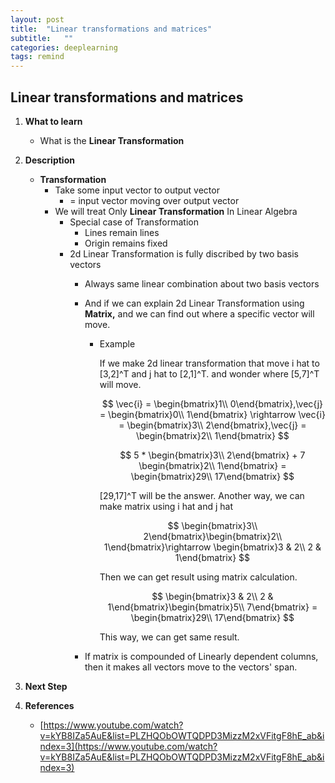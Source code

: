 ```yaml
---
layout: post
title:  "Linear transformations and matrices"
subtitle:   ""
categories: deeplearning
tags: remind
---
```


## Linear transformations and matrices
1. **What to learn**
    - What is the **Linear Transformation**
2. **Description**
    - **Transformation**
        - Take some input vector to output vector
            - = input vector moving over output vector
        - We will treat Only **Linear Transformation** In Linear Algebra
            - Special case of Transformation
                - Lines remain lines
                - Origin remains fixed
            - 2d Linear Transformation is fully discribed by two basis vectors
                - Always same linear combination about two basis vectors
                - And if we can explain 2d Linear Transformation using **Matrix,** and we can find out where a specific vector will move.
                    - Example

                        If we make 2d linear transformation that move i hat to [3,2]^T and j hat to [2,1]^T. and wonder where [5,7]^T will move.

                        $$ \vec{i} = \begin{bmatrix}1\\ 0\end{bmatrix},\vec{j} = \begin{bmatrix}0\\ 1\end{bmatrix} \rightarrow \vec{i} = \begin{bmatrix}3\\ 2\end{bmatrix},\vec{j} = \begin{bmatrix}2\\ 1\end{bmatrix} $$

                        $$ 5 * \begin{bmatrix}3\\ 2\end{bmatrix} + 7 \begin{bmatrix}2\\ 1\end{bmatrix} = 
                        \begin{bmatrix}29\\ 17\end{bmatrix} $$

                        [29,17]^T will be the answer. Another way, we can make matrix using i hat and j hat

                        $$ \begin{bmatrix}3\\ 2\end{bmatrix}\begin{bmatrix}2\\ 1\end{bmatrix}\rightarrow \begin{bmatrix}3 & 2\\ 2 & 1\end{bmatrix} $$

                        Then we can get result using matrix calculation.

                        $$ \begin{bmatrix}3 & 2\\ 2 & 1\end{bmatrix}\begin{bmatrix}5\\ 7\end{bmatrix} = 
                        \begin{bmatrix}29\\ 17\end{bmatrix} $$

                        This way, we can get same result.

                - If matrix is compounded of Linearly dependent columns, then it makes all vectors move to the vectors' span.
3. **Next Step**

4. **References**
    - [https://www.youtube.com/watch?v=kYB8IZa5AuE&list=PLZHQObOWTQDPD3MizzM2xVFitgF8hE_ab&index=3](https://www.youtube.com/watch?v=kYB8IZa5AuE&list=PLZHQObOWTQDPD3MizzM2xVFitgF8hE_ab&index=3)
